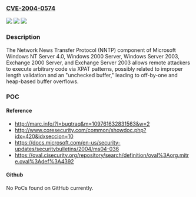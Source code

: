 ### [CVE-2004-0574](https://cve.mitre.org/cgi-bin/cvename.cgi?name=CVE-2004-0574)
![](https://img.shields.io/static/v1?label=Product&message=n%2Fa&color=blue)
![](https://img.shields.io/static/v1?label=Version&message=n%2Fa&color=blue)
![](https://img.shields.io/static/v1?label=Vulnerability&message=n%2Fa&color=brighgreen)

### Description

The Network News Transfer Protocol (NNTP) component of Microsoft Windows NT Server 4.0, Windows 2000 Server, Windows Server 2003, Exchange 2000 Server, and Exchange Server 2003 allows remote attackers to execute arbitrary code via XPAT patterns, possibly related to improper length validation and an "unchecked buffer," leading to off-by-one and heap-based buffer overflows.

### POC

#### Reference
- http://marc.info/?l=bugtraq&m=109761632831563&w=2
- http://www.coresecurity.com/common/showdoc.php?idx=420&idxseccion=10
- https://docs.microsoft.com/en-us/security-updates/securitybulletins/2004/ms04-036
- https://oval.cisecurity.org/repository/search/definition/oval%3Aorg.mitre.oval%3Adef%3A4392

#### Github
No PoCs found on GitHub currently.

